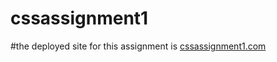# cssassignment1

#the deployed site for this assignment is 
[cssassignment1.com](https://sumitavachakraborty.github.io/cssassignment1/)
